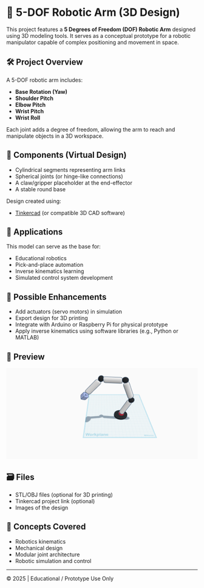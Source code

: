# 🤖 5-DOF Robotic Arm (3D Design)

This project features a **5 Degrees of Freedom (DOF) Robotic Arm** designed using 3D modeling tools. It serves as a conceptual prototype for a robotic manipulator capable of complex positioning and movement in space.

## 🛠 Project Overview

A 5-DOF robotic arm includes:
- **Base Rotation (Yaw)**
- **Shoulder Pitch**
- **Elbow Pitch**
- **Wrist Pitch**
- **Wrist Roll**

Each joint adds a degree of freedom, allowing the arm to reach and manipulate objects in a 3D workspace.

## 🧩 Components (Virtual Design)

- Cylindrical segments representing arm links
- Spherical joints (or hinge-like connections)
- A claw/gripper placeholder at the end-effector
- A stable round base

Design created using:
- [Tinkercad](https://www.tinkercad.com/) (or compatible 3D CAD software)

## 🎯 Applications

This model can serve as the base for:
- Educational robotics
- Pick-and-place automation
- Inverse kinematics learning
- Simulated control system development

## 🔁 Possible Enhancements

- Add actuators (servo motors) in simulation
- Export design for 3D printing
- Integrate with Arduino or Raspberry Pi for physical prototype
- Apply inverse kinematics using software libraries (e.g., Python or MATLAB)

## 📸 Preview

![Robotic Arm 5-DOF](./Mighty%20Lahdi-Wolt.png)

## 🗃️ Files

- STL/OBJ files (optional for 3D printing)
- Tinkercad project link (optional)
- Images of the design

## 🧠 Concepts Covered

- Robotics kinematics
- Mechanical design
- Modular joint architecture
- Robotic simulation and control

---

© 2025 | Educational / Prototype Use Only
